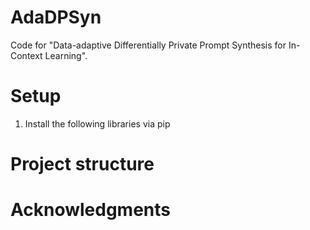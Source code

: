 # AdaDPSyn
Code for "Data-adaptive Differentially Private Prompt Synthesis for In-Context Learning".
# Setup

1. Install the following libraries via pip

# Project structure

# Acknowledgments

